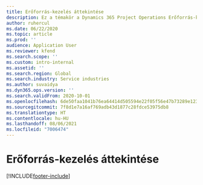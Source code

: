 ```yaml
---
title: Erőforrás-kezelés áttekintése
description: Ez a témakör a Dynamics 365 Project Operations Erőforrás-kezelés funkciójával kapcsolatos információkat tartalmaz.
author: ruhercul
ms.date: 06/22/2020
ms.topic: article
ms.prod: ''
audience: Application User
ms.reviewer: kfend
ms.search.scope: ''
ms.custom: intro-internal
ms.assetid: ''
ms.search.region: Global
ms.search.industry: Service industries
ms.author: suvaidya
ms.dyn365.ops.version: ''
ms.search.validFrom: 2020-10-01
ms.openlocfilehash: 6de50faa1041b76ea64414d505594e22f05f56e47b73289e1239f9de3f180ec5
ms.sourcegitcommit: 7f8d1e7a16af769adb43d1877c28fdce53975db8
ms.translationtype: HT
ms.contentlocale: hu-HU
ms.lasthandoff: 08/06/2021
ms.locfileid: "7006474"
---
```

# <a name="resource-management-overview"></a>Erőforrás-kezelés áttekintése


[!INCLUDE[footer-include](../includes/footer-banner.md)]
